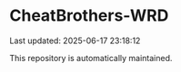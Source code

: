 # CheatBrothers-WRD

Last updated: 2025-06-17 23:18:12

This repository is automatically maintained.
